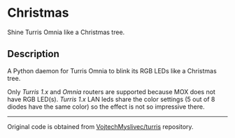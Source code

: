 # Christmas

Shine Turris Omnia like a Christmas tree.


## Description

A Python daemon for Turris Omnia to blink its RGB LEDs like a Christmas tree.

Only *Turris 1.x* and *Omnia* routers are supported because MOX does not have RGB LED(s).
*Turris 1.x* LAN leds share the color settings (5 out of 8 diodes have the same
color) so the effect is not so impressive there.


---

Original code is obtained from
[VojtechMyslivec/turris](https://github.com/VojtechMyslivec/turris) repository.
